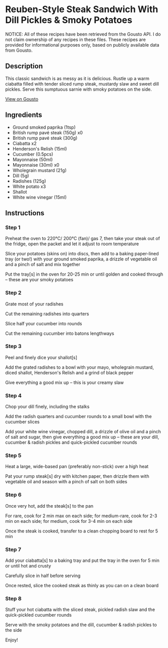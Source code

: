 # Reuben-Style Steak Sandwich With Dill Pickles & Smoky Potatoes 

NOTICE: All of these recipes have been retrieved from the Gousto API. I do not claim ownership of any recipes in these files. These recipes are provided for informational purposes only, based on publicly available data from Gousto.

## Description

This classic sandwich is as messy as it is delicious. Rustle up a warm ciabatta filled with tender sliced rump steak, mustardy slaw and sweet dill pickles. Serve this sumptuous sarnie with smoky potatoes on the side.  


[View on Gousto](https://www.gousto.co.uk/recipes/cookbook/reuben-style-steak-sandwich-with-dill-pickles-smoky-potatoes)

## Ingredients

- Ground smoked paprika (1tsp)
- British rump pavé steak (150g) x0
- British rump pavé steak (300g)
- Ciabatta x2
- Henderson's Relish (15ml)
- Cucumber (0.5pcs)
- Mayonnaise (50ml)
- Mayonnaise (30ml) x0
- Wholegrain mustard (21g)
- Dill (5g)
- Radishes (125g)
- White potato x3
- Shallot
- White wine vinegar (15ml)

## Instructions


### Step 1

Preheat the oven to 220°C/ 200°C (fan)/ gas 7, then take your steak out of the fridge, open the packet and let it adjust to room temperature

Slice your potatoes (skins on) into discs, then add to a baking paper-lined tray (or two!) with your ground smoked paprika, a drizzle of vegetable oil and a pinch of salt and mix together

Put the tray[s] in the oven for 20-25 min or until golden and cooked through – these are your smoky potatoes


### Step 2

Grate most of your radishes

Cut the remaining radishes into quarters

Slice half your cucumber into rounds

Cut the remaining cucumber into batons lengthways


### Step 3

Peel and finely dice your shallot[s]

Add the grated radishes to a bowl with your mayo, wholegrain mustard, diced shallot, Henderson's Relish and a grind of black pepper

Give everything a good mix up – this is your creamy slaw


### Step 4

Chop your dill finely, including the stalks

Add the radish quarters and cucumber rounds to a small bowl with the cucumber slices

Add your white wine vinegar, chopped dill, a drizzle of olive oil and a pinch of salt and sugar, then give everything a good mix up – these are your dill, cucumber & radish pickles and quick-pickled cucumber rounds


### Step 5

Heat a large, wide-based pan (preferably non-stick) over a high heat

Pat your rump steak[s] dry with kitchen paper, then drizzle them with vegetable oil and season with a pinch of salt on both sides


### Step 6

Once very hot, add the steak[s] to the pan

For rare, cook for 2 min max on each side; for medium-rare, cook for 2-3 min on each side; for medium, cook for 3-4 min on each side

Once the steak is cooked, transfer to a clean chopping board to rest for 5 min


### Step 7

Add your ciabatta[s] to a baking tray and put the tray in the oven for 5 min or until hot and crusty

Carefully slice in half before serving

Once rested, slice the cooked steak as thinly as you can on a clean board

### Step 8

Stuff your hot ciabatta with the sliced steak, pickled radish slaw and the quick-pickled cucumber rounds

Serve with the smoky potatoes and the dill, cucumber & radish pickles to the side

Enjoy!

